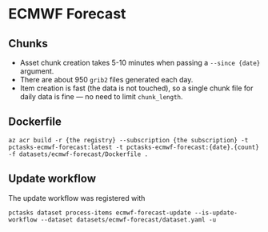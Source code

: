 # ECMWF Forecast

## Chunks

- Asset chunk creation takes 5-10 minutes when passing a `--since {date}` argument.
- There are about 950 `grib2` files generated each day.
- Item creation is fast (the data is not touched), so a single chunk file for daily data is fine — no need to limit `chunk_length`.

## Dockerfile

```shell
az acr build -r {the registry} --subscription {the subscription} -t pctasks-ecmwf-forecast:latest -t pctasks-ecmwf-forecast:{date}.{count} -f datasets/ecmwf-forecast/Dockerfile .
```

## Update workflow

The update workflow was registered with

```shell
pctasks dataset process-items ecmwf-forecast-update --is-update-workflow --dataset datasets/ecmwf-forecast/dataset.yaml -u
```